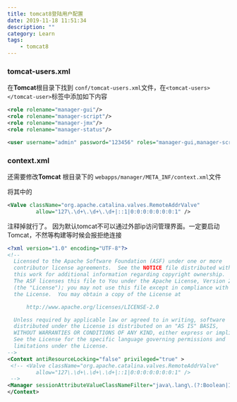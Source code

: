 ```yaml
---
title: tomcat8登陆用户配置
date: 2019-11-18 11:51:34
description: ""
category: Learn
tags:
    - tomcat8
---
```


<!-- more -->

### tomcat-users.xml

 在**Tomcat**根目录下找到 `conf/tomcat-users.xml`文件，在`<tomcat-users></tomcat-user>`标签中添加如下内容 

```xml
<role rolename="manager-gui"/>
<role rolename="manager-script"/>
<role rolename="manager-jmx"/>
<role rolename="manager-status"/>

<user username="admin" password="123456" roles="manager-gui,manager-script,manager-jmx,manager-status"/>
```



### context.xml

还需要修改**Tomcat** 根目录下的 `webapps/manager/META_INF/context.xml`文件

将其中的

```xml
<Valve className="org.apache.catalina.valves.RemoteAddrValve"
         allow="127\.\d+\.\d+\.\d+|::1|0:0:0:0:0:0:0:1" />
```

注释掉就行了。 因为默认tomcat不可以通过外部ip访问管理界面。一定要启动Tomcat，不然等构建等时候会报拒绝连接 

```xml
<?xml version="1.0" encoding="UTF-8"?>
<!--
  Licensed to the Apache Software Foundation (ASF) under one or more
  contributor license agreements.  See the NOTICE file distributed with
  this work for additional information regarding copyright ownership.
  The ASF licenses this file to You under the Apache License, Version 2.0
  (the "License"); you may not use this file except in compliance with
  the License.  You may obtain a copy of the License at

      http://www.apache.org/licenses/LICENSE-2.0

  Unless required by applicable law or agreed to in writing, software
  distributed under the License is distributed on an "AS IS" BASIS,
  WITHOUT WARRANTIES OR CONDITIONS OF ANY KIND, either express or implied.
  See the License for the specific language governing permissions and
  limitations under the License.
-->
<Context antiResourceLocking="false" privileged="true" >
 <!-- <Valve className="org.apache.catalina.valves.RemoteAddrValve"
         allow="127\.\d+\.\d+\.\d+|::1|0:0:0:0:0:0:0:1" />
 -->
<Manager sessionAttributeValueClassNameFilter="java\.lang\.(?:Boolean|Integer|Long|Number|String)|org\.apache\.catalina\.filters\.CsrfPreventionFilter\$LruCache(?:\$1)?|java\.util\.(?:Linked)?HashMap"/>
</Context>
```









